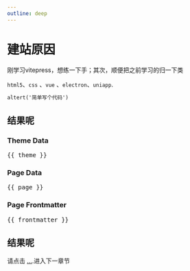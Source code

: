 ```yaml
---
outline: deep
---
```


# 建站原因

刚学习vitepress，想练一下手；其次，顺便把之前学习的归一下类

`html5`、`css` 、`vue` 、`electron`、`uniapp`.

```md
altert('简单写个代码')
```

<script setup>
import { useData } from 'vitepress'

const { site, theme, page, frontmatter } = useData()
</script>

## 结果呢

### Theme Data
<pre>{{ theme }}</pre>

### Page Data
<pre>{{ page }}</pre>

### Page Frontmatter
<pre>{{ frontmatter }}</pre>

## 结果呢

请点击 [...](https://vitepress.dev/reference/runtime-api#usedata).进入下一章节
